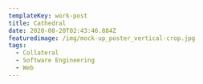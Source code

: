 ```yaml
---
templateKey: work-post
title: Cathedral
date: 2020-08-20T02:43:46.884Z
featuredimage: /img/mock-up_poster_vertical-crop.jpg
tags:
  - Collateral
  - Software Engineering
  - Web
---
```

